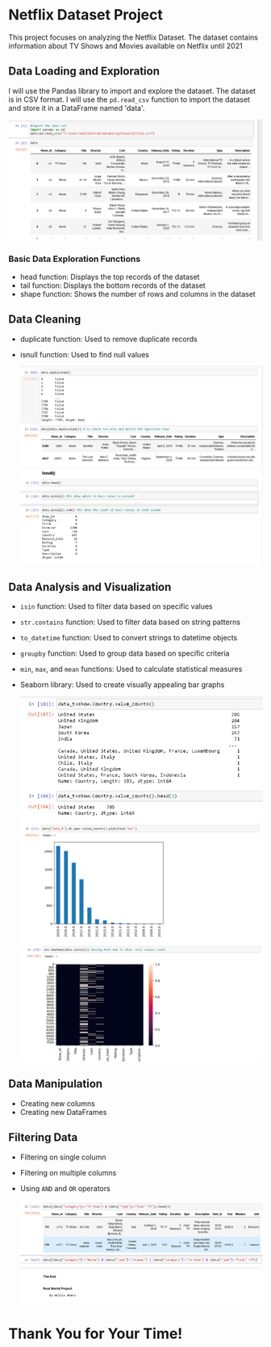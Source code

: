 # Netflix Dataset Project

This project focuses on analyzing the Netflix Dataset. The dataset contains information about TV Shows and Movies available on Netflix until 2021

## Data Loading and Exploration
I will use the Pandas library to import and explore the dataset. The dataset is in CSV format. I will use the `pd.read_csv` function to import the dataset and store it in a DataFrame named 'data'.

![](netf01.PNG)

### Basic Data Exploration Functions
- head function: Displays the top records of the dataset
- tail function: Displays the bottom records of the dataset
- shape function: Shows the number of rows and columns in the dataset

## Data Cleaning
- duplicate function: Used to remove duplicate records
- isnull function: Used to find null values

  ![](netf02.PNG)  ![](isnull0.PNG)

## Data Analysis and Visualization
- `isin` function: Used to filter data based on specific values
- `str.contains` function: Used to filter data based on string patterns
- `to_datetime` function: Used to convert strings to datetime objects
- `groupby` function: Used to group data based on specific criteria
- `min`, `max`, and `mean` functions: Used to calculate statistical measures
- Seaborn library: Used to create visually appealing bar graphs

  ![](tvshowtop.PNG) ![](daten.PNG) ![](isnullheat.PNG) 

## Data Manipulation
- Creating new columns
- Creating new DataFrames

## Filtering Data
- Filtering on single column
- Filtering on multiple columns
- Using `AND` and `OR` operators

  ![](py.PNG)

# Thank You for Your Time!  

  
